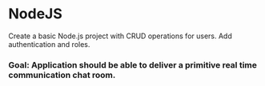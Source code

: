 # NodeJS

Create a basic Node.js project with CRUD operations for users.
Add authentication and roles.

### Goal: Application should be able to deliver a primitive real time communication chat room.
